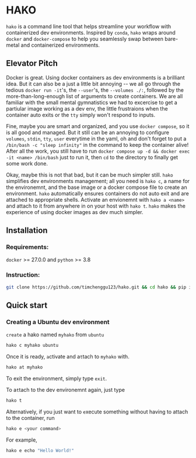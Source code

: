 # HAKO
`hako` is a command line tool that helps streamline your workflow with containerized dev environments. Inspired by `conda`, `hako` wraps around `docker` and `docker-compose` to help you seamlessly swap between bare-metal and containerized environments.

## Elevator Pitch
Docker is great. Using docker containers as dev environments is a brilliant idea. But it can also be a just a little bit annoying -- we all go through the tedious `docker run -it`'s, the `--user`'s, the `--volumes ./:`, followed by the more-than-long-enough list of arguments to create containers. We are all familiar with the small mental gymnatistics we had to excercise to get a partiular image working as a dev env, the little frustraions when the container auto exits or the `tty` simply won't respond to inputs.

Fine, maybe you are smart and organized, and you use `docker compose`, so it is all good and managed. But it still can be an annoying to configure `volumes`, `stdin`, `tty`, `user` everytime in the yaml, oh and don't forget to put a `/bin/bash -c "sleep infinity"` in the command to keep the container alive! After all the work, you still have to run `docker compose up -d && docker exec -it <name> /bin/bash` just to run it, then `cd` to the directory to finally get some work done. 

Okay, maybe this is not that bad, but it can be much simpler still. `hako` simplifies dev environments management; all you need is `hako c`, a name for the environemnt, and the base image or a docker compose file to create an environment. `hako` automatically ensures containers do not auto exit and are attached to appropriate shells. Activate an envionemnt with `hako a <name>` and attach to it from anywhere in on your host with `hako t`. `hako` makes the experience of using docker images as dev much simpler. 
## Installation
### Requirements:
`docker` >= 27.0.0 and `python` >= 3.8

### Instruction:
```bash
git clone https://github.com/timchenggu123/hako.git && cd hako && pip install .
```

## Quick start
### Creating a Ubuntu dev environment
`create` a hako named `myhako` from `ubuntu`
```bash
hako c myhako ubuntu
```
Once it is ready, `a`ctivate and a`t`tach to `myhako` with.
```bash
hako at myhako
```
To exit the environment, simply type `exit`. 

To a`t`tach to the dev environemnt again, just type
```bash
hako t
```
Alternatively, if you just want to `e`xecute something without having to attach to the container, run
```bash
hako e <your command>
```
For example,
```bash
hako e echo "Hello World!"
```
